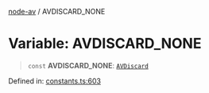 [node-av](../globals.md) / AVDISCARD\_NONE

# Variable: AVDISCARD\_NONE

> `const` **AVDISCARD\_NONE**: [`AVDiscard`](../type-aliases/AVDiscard.md)

Defined in: [constants.ts:603](https://github.com/seydx/av/blob/f8631fc881b394300b1479f511d55cf1c370a87f/src/constants/constants.ts#L603)
